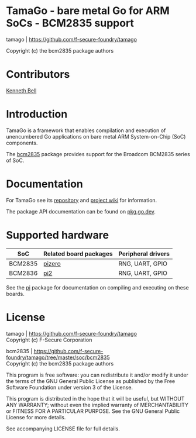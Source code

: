 TamaGo - bare metal Go for ARM SoCs - BCM2835 support
=====================================================

tamago | https://github.com/f-secure-foundry/tamago

Copyright (c) the bcm2835 package authors  

Contributors
============

[Kenneth Bell](https://github.com/kenbell)

Introduction
============

TamaGo is a framework that enables compilation and execution of unencumbered Go
applications on bare metal ARM System-on-Chip (SoC) components.

The [bcm2835](https://github.com/f-secure-foundry/tamago/tree/master/soc/bcm2835)
package provides support for the Broadcom BCM2835 series of SoC.

Documentation
=============

For TamaGo see its [repository](https://github.com/f-secure-foundry/tamago) and
[project wiki](https://github.com/f-secure-foundry/tamago/wiki) for information.

The package API documentation can be found on
[pkg.go.dev](https://pkg.go.dev/github.com/f-secure-foundry/tamago).

Supported hardware
==================

| SoC     | Related board packages                                                                    | Peripheral drivers |
|---------|-------------------------------------------------------------------------------------------|--------------------|
| BCM2835 | [pizero](https://github.com/f-secure-foundry/tamago/tree/master/board/raspberrypi/pizero) | RNG, UART, GPIO    |
| BCM2836 | [pi2](https://github.com/f-secure-foundry/tamago/tree/master/board/raspberrypi/pi2)       | RNG, UART, GPIO    |

See the [pi](https://github.com/f-secure-foundry/tamago/tree/master/pi) package
for documentation on compiling and executing on these boards.

License
=======

tamago | https://github.com/f-secure-foundry/tamago  
Copyright (c) F-Secure Corporation

bcm2835 | https://github.com/f-secure-foundry/tamago/tree/master/soc/bcm2835  
Copyright (c) the bcm2835 package authors

This program is free software: you can redistribute it and/or modify it under
the terms of the GNU General Public License as published by the Free Software
Foundation under version 3 of the License.

This program is distributed in the hope that it will be useful, but WITHOUT ANY
WARRANTY; without even the implied warranty of MERCHANTABILITY or FITNESS FOR A
PARTICULAR PURPOSE. See the GNU General Public License for more details.

See accompanying LICENSE file for full details.
